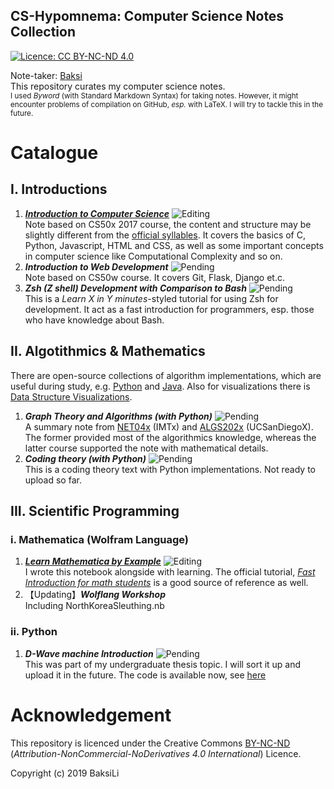 CS-Hypomnema: Computer Science Notes Collection
---
[![Licence: CC BY-NC-ND 4.0](https://img.shields.io/badge/License-CC%20BY--NC--ND%204.0-lightgrey.svg)](https://creativecommons.org/licenses/by-nc-nd/4.0/)

Note-taker: [Baksi](https://github.com/BaksiLi)  
This repository curates my computer science notes.    
<sub>I used *Byword* (with Standard Markdown Syntax) for taking notes. However, it might encounter problems of compilation on GitHub, *esp.* with LaTeX. I will try to tackle this in the future. </sub>

# Catalogue
## I. Introductions
1. [***Introduction to Computer Science***](https://github.com/BaksiLi/CS-Hypomnema/blob/master/Resources/General/CS50x%20Intro%20to%20Computer%20Science.md) ![Editing](https://img.shields.io/badge/status-revising-lightgreen.svg)   
	Note based on CS50x 2017 course, the content and structure may be slightly different from the [official syllables](http://docs.cs50.net/2017/x/syllabus.html).	It covers the basics of C, Python, Javascript, HTML and CSS, as well as some important concepts in computer science like Computational Complexity and so on.
1. ***Introduction to Web Development*** ![Pending](https://img.shields.io/badge/status-Pending-orange.svg)    
	Note based on CS50w course. It covers Git, Flask, Django et.c.
1. ***Zsh (Z shell) Development with Comparison to Bash*** ![Pending](https://img.shields.io/badge/status-Pending-orange.svg)   
	This is a *Learn X in Y minutes*-styled tutorial for using Zsh for development. It act as a fast introduction for programmers, esp. those who have knowledge about Bash.

## II. Algotithmics & Mathematics
[//]: # (I am also planning to sort out a more detailed general Algorithm note from my previous notes.)   
There are open-source collections of algorithm implementations, which are useful during study, e.g. [Python](https://github.com/TheAlgorithms/Python) and [Java](https://github.com/TheAlgorithms/Java). Also for visualizations there is [Data Structure Visualizations](https://www.cs.usfca.edu/~galles/visualization/Algorithms.html).

1. ***Graph Theory and Algorithms (with Python)*** ![Pending](https://img.shields.io/badge/status-Pending-orange.svg)   
	A summary note from [NET04x](https://www.imt-atlantique.fr/fr/formation/moocs-et-cours-ouverts/moocs/advanced-algorithmics-and-graph-theory-python) (IMTx) and [ALGS202x](https://www.edx.org/course/graph-algorithms-uc-san-diegox-algs202x) (UCSanDiegoX). The former provided most of the algorithmics knowledge, whereas the latter course supported the note with mathematical details.
1. ***Coding theory (with Python)*** ![Pending](https://img.shields.io/badge/status-Pending-orange.svg)   
	This is a coding theory text with Python implementations. Not ready to upload so far.

## III. Scientific Programming
### i. Mathematica (Wolfram Language)
1. [***Learn Mathematica by Example***](https://github.com/BaksiLi/Wolflang-Workshop/blob/master/resources/myNote.nb) ![Editing](https://img.shields.io/badge/status-revising-lightgreen.svg)   
	I wrote this notebook alongside with learning. The official tutorial, [*Fast Introduction for math students*](http://www.wolfram.com/language/fast-introduction-for-math-students/en/) is a good source of reference as well.
1. 【Updating】***Wolflang Workshop***   
	Including NorthKoreaSleuthing.nb
### ii. Python
1. ***D-Wave machine Introduction*** ![Pending](https://img.shields.io/badge/status-Pending-orange.svg)   
	This was part of my undergraduate thesis topic. I will sort it up and upload it in the future. The code is available now, see [here](https://github.com/BaksiLi/CS-Hypomnema/tree/master/Resources/Quantum/mapcl.py)

# Acknowledgement
This repository is licenced under the Creative Commons [BY-NC-ND](https://creativecommons.org/licenses/by-nc-nd/4.0/) (*Attribution-NonCommercial-NoDerivatives 4.0 International*) Licence.  

Copyright (c) 2019 BaksiLi
